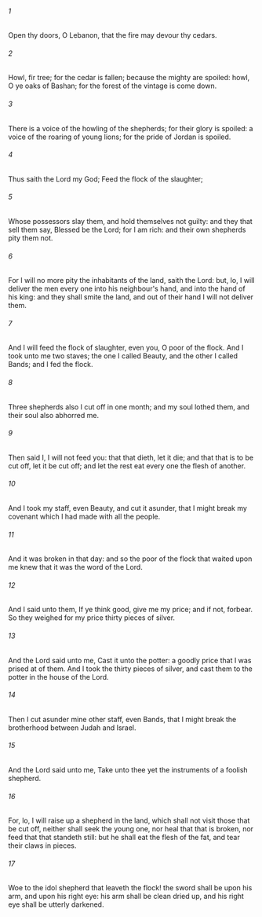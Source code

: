 ###### 1
Open thy doors, O Lebanon, that the fire may devour thy cedars.

###### 2
Howl, fir tree; for the cedar is fallen; because the mighty are spoiled: howl, O ye oaks of Bashan; for the forest of the vintage is come down.

###### 3
There is a voice of the howling of the shepherds; for their glory is spoiled: a voice of the roaring of young lions; for the pride of Jordan is spoiled.

###### 4
Thus saith the Lord my God; Feed the flock of the slaughter;

###### 5
Whose possessors slay them, and hold themselves not guilty: and they that sell them say, Blessed be the Lord; for I am rich: and their own shepherds pity them not.

###### 6
For I will no more pity the inhabitants of the land, saith the Lord: but, lo, I will deliver the men every one into his neighbour's hand, and into the hand of his king: and they shall smite the land, and out of their hand I will not deliver them.

###### 7
And I will feed the flock of slaughter, even you, O poor of the flock. And I took unto me two staves; the one I called Beauty, and the other I called Bands; and I fed the flock.

###### 8
Three shepherds also I cut off in one month; and my soul lothed them, and their soul also abhorred me.

###### 9
Then said I, I will not feed you: that that dieth, let it die; and that that is to be cut off, let it be cut off; and let the rest eat every one the flesh of another.

###### 10
And I took my staff, even Beauty, and cut it asunder, that I might break my covenant which I had made with all the people.

###### 11
And it was broken in that day: and so the poor of the flock that waited upon me knew that it was the word of the Lord.

###### 12
And I said unto them, If ye think good, give me my price; and if not, forbear. So they weighed for my price thirty pieces of silver.

###### 13
And the Lord said unto me, Cast it unto the potter: a goodly price that I was prised at of them. And I took the thirty pieces of silver, and cast them to the potter in the house of the Lord.

###### 14
Then I cut asunder mine other staff, even Bands, that I might break the brotherhood between Judah and Israel.

###### 15
And the Lord said unto me, Take unto thee yet the instruments of a foolish shepherd.

###### 16
For, lo, I will raise up a shepherd in the land, which shall not visit those that be cut off, neither shall seek the young one, nor heal that that is broken, nor feed that that standeth still: but he shall eat the flesh of the fat, and tear their claws in pieces.

###### 17
Woe to the idol shepherd that leaveth the flock! the sword shall be upon his arm, and upon his right eye: his arm shall be clean dried up, and his right eye shall be utterly darkened.

